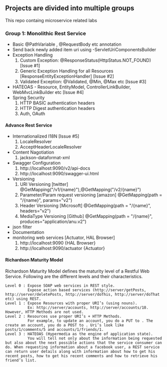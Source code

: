 ## Projects are divided into multiple groups
This repo containg microservice related labs

### Group 1: Monolithic Rest Service
* Basic @PathVariable , @RequestBody etc annotation
* Send back newly added item uri using -ServletUriComponentsBuilder
* Exception Handling 
  1. Custom Exception: @ResponseStatus(HttpStatus.NOT_FOUND) [Issue #1]
  2. Generic Exception Handling for all Resources [ResponseEntityExceptionHandler] [Issue #2]
  3. Validated Exception: @Validated, @Min, @Max etc [Issue #3]
* HATEOAS - Resource, EntityModel, ControllerLinkBuilder, WebMvcLinkBuilder etc [Issue #4]
* Spring Security
  1. HTTP BASIC authentication headers
  2. HTTP Digest authentication headers
  3. Auth, OAuth
 
#### Advance Rest Service
  * Internationalized I18N [Issue #5]
    1. LocaleResolver
	2. AcceptHeaderLocaleResolver
  * Content Nagotiation
    1. jackson-dataformat-xml
  * Swagger Configuration
    1. http://localhost:9090/v2/api-docs
	2. http://localhost:9090/swagger-ui.html
  * Versioning
    1. URI Versioning [twitter] @GetMapping("/v1/{name}"),@GetMapping("/v2/{name}")
	2. Parameter/Param request versioning [amazon] @GetMapping(path = "/{name}", params="v2")
	3. Header Versioning [Microsoft] @GetMapping(path = "/{name}", headers="v2")
	4. MediaType Versioning [Github]  @GetMapping(path = "/{name}", produces="application/anu.v2")
  * json filter
  * Documentation
  * monitoring web services [Actuator, HAL Browser]
    1. http://localhost:9090 {HAL Browser}
	2. http://localhost:9090/actuator {Actuator}

#### Richardson Maturity Model

Richardson Maturity Model defines the maturity level of a Restful Web Service. Following are the different levels and their characteristics.

    Level 0 : Expose SOAP web services in REST style. 
              Expose action based services (http://server/getPosts, http://server/deletePosts, http://server/doThis, http://server/doThat etc) using REST.
    Level 1 : Expose Resources with proper URI’s (using nouns). 
              Ex: http://server/accounts, http://server/accounts/10. However, HTTP Methods are not used.
    Level 2 : Resources use proper URI’s + HTTP Methods. 
              For example, to update an account, you do a PUT to . The create an account, you do a POST to . Uri’s look like posts/1/comments/5 and accounts/1/friends/1.
    Level 3 : HATEOAS (Hypermedia as the engine of application state). 
              You will tell not only about the information being requested but also about the next possible actions that the service consumer can do. When requesting information about a facebook user, a REST service can return user details along with information about how to get his recent posts, how to get his recent comments and how to retrieve his friend’s list.


